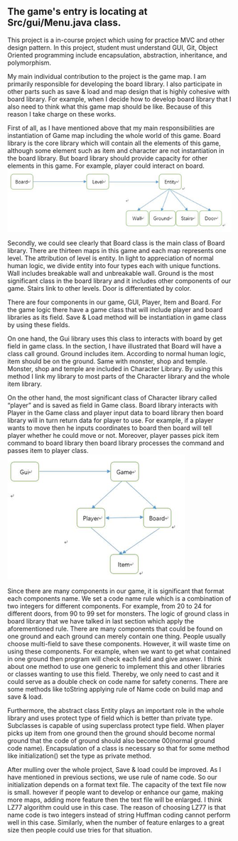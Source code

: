 ## The game's entry is locating at Src/gui/Menu.java class.

This project is a in-course project which using for practice MVC and other design pattern. 
In this project, student must understand GUI, Git, Object Oriented programming include encapsulation, abstraction, inheritance, and polymorphism. 

My main individual contribution to the project is the game map. I am primarily responsible for developing the board library. 
I also participate in other parts such as save & load and map design that is highly cohesive with board library.
For example, when I decide how to develop board library that I also need to think what this game map should be like. 
Because of this reason I take charge on these works.

First of all, as I have mentioned above that my main responsibilities are instantiation of Game map including the whole world of this game. 
Board library is the core library which will contain all the elements of this game, 
although some element such as item and character are not instantiation in the board library. 
But board library should provide capacity for other elements in this game. For example, player could interact on board. 
![](./figure1.jpg)

Secondly, we could see clearly that Board class is the main class of Board library. There are thirteen maps in this game and each map represents one level. 
The attribution of level is entity. In light to appreciation of normal human logic, we divide entity into four types each with unique functions. 
Wall includes breakable wall and unbreakable wall. Ground is the most significant class in the board library and it includes other components of our game. 
Stairs link to other levels. Door is differentiated by color.

There are four components in our game, GUI, Player, Item and Board. For the game logic there have a game class that will include player and board libraries as its field. 
Save & Load method will be instantiation in game class by using these fields. 

On one hand, the Gui library uses this class to interacts with board by get field in game class. In the section, I have illustrated that Board will have a class call ground. 
Ground includes item. According to normal human logic, item should be on the ground.
Same with monster, shop and temple. Monster, shop and temple are included in Character Library. 
By using this method I link my library to most parts of the Character library and the whole item library. 

On the other hand, the most significant class of Character library called “player” and is saved as field in Game class. 
Board library interacts with Player in the Game class and player input data to board library then board library will in turn return data for player to use. 
For example, if a player wants to move then he inputs coordinates to board then board will tell player whether he could move or not. 
Moreover, player passes pick item command to board library then board library processes the command and passes item to player class. 
![](./figure2.jpg)

Since there are many components in our game, it is significant that format each components name. 
We set a code name rule which is a combination of two integers for different components. 
For example, from 20 to 24 for different doors, from 90 to 99 set for monsters. 
The logic of ground class in board library that we have talked in last section which apply the aforementioned rule. 
There are many components that could be found on one ground and each ground can merely contain one thing. 
People usually choose multi-field to save these components. However, it will waste time on using these components. 
For example, when we want to get what contained in one ground then program will check each field and give answer. 
I think about one method to use one generic to implement this and other libraries or classes wanting to use this field. 
Thereby, we only need to cast and it could serve as a double check on code name for safety conerns. 
There are some methods like toString applying rule of Name code on build map and save & load. 

Furthermore, the abstract class Entity plays an important role in the whole library and uses protect type of field which is better than private type. 
Subclasses is capable of using superclass protect type field. 
When player picks up item from one ground then the ground should become normal ground that the code of ground should also become 00(normal ground code name). 
Encapsulation of a class is necessary so that for some method like initialization() set the type as private method.

After mulling over the whole project, Save & load could be improved. As I have mentioned in previous sections, we use rule of name code.
So our initialization depends on a format text file. The capacity of the text file now is small. 
however if people want to develop or enhance our game, making more maps, adding more feature then the text file will be enlarged. 
I think LZ77 algorithm could use in this case. The reason of choosing LZ77 is that name code is two integers instead of string Huffman coding cannot perform well in this case. 
Similarly, when the number of feature enlarges to a great size then people could use tries for that situation.
